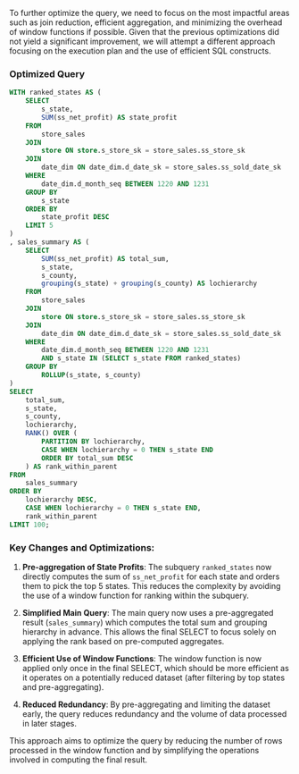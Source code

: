 To further optimize the query, we need to focus on the most impactful areas such as join reduction, efficient aggregation, and minimizing the overhead of window functions if possible. Given that the previous optimizations did not yield a significant improvement, we will attempt a different approach focusing on the execution plan and the use of efficient SQL constructs.

### Optimized Query
```sql
WITH ranked_states AS (
    SELECT 
        s_state,
        SUM(ss_net_profit) AS state_profit
    FROM 
        store_sales
    JOIN 
        store ON store.s_store_sk = store_sales.ss_store_sk
    JOIN 
        date_dim ON date_dim.d_date_sk = store_sales.ss_sold_date_sk
    WHERE 
        date_dim.d_month_seq BETWEEN 1220 AND 1231
    GROUP BY 
        s_state
    ORDER BY 
        state_profit DESC
    LIMIT 5
)
, sales_summary AS (
    SELECT 
        SUM(ss_net_profit) AS total_sum,
        s_state,
        s_county,
        grouping(s_state) + grouping(s_county) AS lochierarchy
    FROM 
        store_sales
    JOIN 
        store ON store.s_store_sk = store_sales.ss_store_sk
    JOIN 
        date_dim ON date_dim.d_date_sk = store_sales.ss_sold_date_sk
    WHERE 
        date_dim.d_month_seq BETWEEN 1220 AND 1231
        AND s_state IN (SELECT s_state FROM ranked_states)
    GROUP BY 
        ROLLUP(s_state, s_county)
)
SELECT 
    total_sum,
    s_state,
    s_county,
    lochierarchy,
    RANK() OVER (
        PARTITION BY lochierarchy, 
        CASE WHEN lochierarchy = 0 THEN s_state END 
        ORDER BY total_sum DESC
    ) AS rank_within_parent
FROM 
    sales_summary
ORDER BY 
    lochierarchy DESC,
    CASE WHEN lochierarchy = 0 THEN s_state END,
    rank_within_parent
LIMIT 100;
```

### Key Changes and Optimizations:
1. **Pre-aggregation of State Profits**: The subquery `ranked_states` now directly computes the sum of `ss_net_profit` for each state and orders them to pick the top 5 states. This reduces the complexity by avoiding the use of a window function for ranking within the subquery.

2. **Simplified Main Query**: The main query now uses a pre-aggregated result (`sales_summary`) which computes the total sum and grouping hierarchy in advance. This allows the final SELECT to focus solely on applying the rank based on pre-computed aggregates.

3. **Efficient Use of Window Functions**: The window function is now applied only once in the final SELECT, which should be more efficient as it operates on a potentially reduced dataset (after filtering by top states and pre-aggregating).

4. **Reduced Redundancy**: By pre-aggregating and limiting the dataset early, the query reduces redundancy and the volume of data processed in later stages.

This approach aims to optimize the query by reducing the number of rows processed in the window function and by simplifying the operations involved in computing the final result.